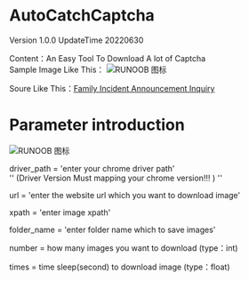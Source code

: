 # AutoCatchCaptcha
Version 1.0.0 UpdateTime 20220630  

Content：An Easy Tool To Download A lot of Captcha  
Sample Image Like This：
![RUNOOB 图标](https://i.imgur.com/o3ucshs.jpg "https://i.imgur.com/o3ucshs.jpg")   

Soure Like This：[Family Incident Announcement Inquiry](https://domestic.judicial.gov.tw/judbp/wkw/WHD9HN01/VERIFY_CODE_IMAGE.htm)   

# Parameter introduction

![RUNOOB 图标](https://i.imgur.com/7IsJVfr.png?1 "https:://i.imgur.com/7IsJVfr.png?1")  

driver_path = 'enter your chrome driver path'  
'' (Driver Version Must mapping your chrome version!!! ) ''

url = 'enter the website url which you want to download image'

xpath = 'enter image xpath'

folder_name = 'enter folder name which to save images'

number = how many images you want to download (type：int)

times = time sleep(second) to download image (type：float)
